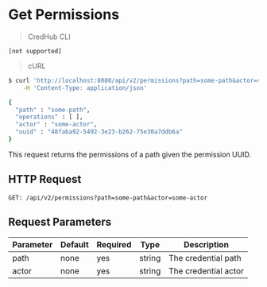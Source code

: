 # Get Permissions

> CredHub
CLI

``` shell
[not supported]
```

> cURL

``` bash
$ curl 'http://localhost:8080/api/v2/permissions?path=some-path&actor=some-actor' -i -X GET \
    -H 'Content-Type: application/json'
```

``` bash
{
  "path" : "some-path",
  "operations" : [ ],
  "actor" : "some-actor",
  "uuid" : "48faba92-5492-3e23-b262-75e30a7ddb6a"
}
```

This request returns the permissions of a path given the permission
UUID.

## HTTP Request

`GET: /api/v2/permissions?path=some-path&actor=some-actor`

## Request Parameters

| Parameter | Default | Required | Type   | Description          |
| --------- | ------- | -------- | ------ | -------------------- |
| path      | none    | yes      | string | The credential path  |
| actor     | none    | yes      | string | The credential actor |
